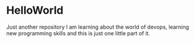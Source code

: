# HelloWorld
Just another repository
I am learning about the world of devops, learning new programming skills and this is just one little part of it.
